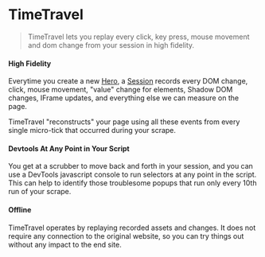 # TimeTravel

> TimeTravel lets you replay every click, key press, mouse movement and dom change from your session in high fidelity.

#### High Fidelity

Everytime you create a new [Hero](/docs/basic-interfaces/hero), a [Session](/docs/advanced/session) records every DOM change, click, mouse movement, "value" change for elements, Shadow DOM changes, IFrame updates, and everything else we can measure on the page. 

TimeTravel "reconstructs" your page using all these events from every single micro-tick that occurred during your scrape.

#### Devtools At Any Point in Your Script

You get at a scrubber to move back and forth in your session, and you can use a DevTools javascript console to run selectors at any point in the script. This can help to identify those troublesome popups that run only every 10th run of your scrape.

#### Offline

TimeTravel operates by replaying recorded assets and changes. It does not require any connection to the original website, so you can try things out without any impact to the end site.
